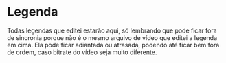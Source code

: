 # Legenda

Todas legendas que editei estarão aqui, só lembrando que pode ficar fora de sincronia porque não é o mesmo arquivo de vídeo que editei a legenda em cima. Ela pode ficar adiantada ou atrasada, podendo até ficar bem fora de ordem, caso bitrate do vídeo seja muito diferente.
